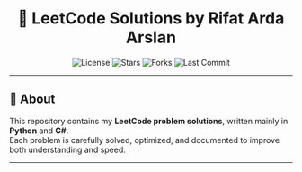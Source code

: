 <h1 align="center">🧩 LeetCode Solutions by Rifat Arda Arslan</h1>

<p align="center">
  <img src="https://img.shields.io/github/license/rifatardarslan/Leetcode?style=for-the-badge" alt="License"/>
  <img src="https://img.shields.io/github/stars/rifatardarslan/Leetcode?style=for-the-badge" alt="Stars"/>
  <img src="https://img.shields.io/github/forks/rifatardarslan/Leetcode?style=for-the-badge" alt="Forks"/>
  <img src="https://img.shields.io/github/last-commit/rifatardarslan/Leetcode?style=for-the-badge" alt="Last Commit"/>
</p>

---

## 🚀 About
This repository contains my **LeetCode problem solutions**, written mainly in **Python** and **C#**.  
Each problem is carefully solved, optimized, and documented to improve both understanding and speed.

---
